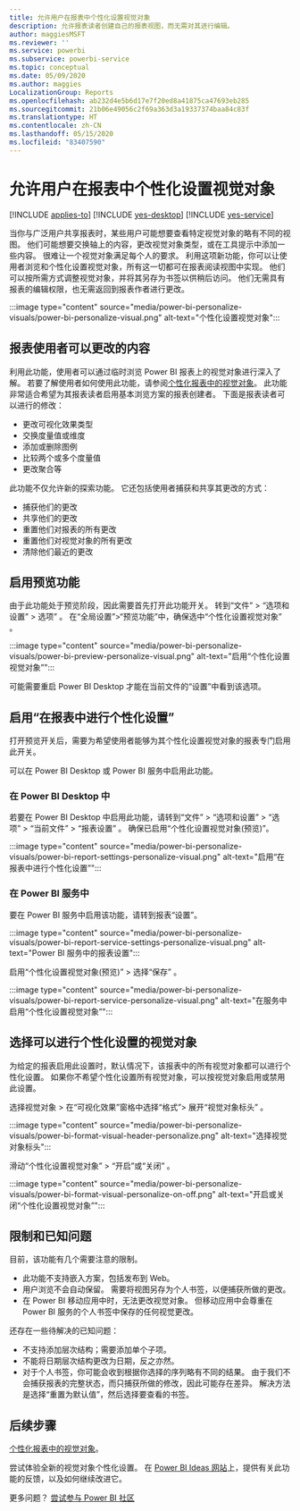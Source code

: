 ```yaml
---
title: 允许用户在报表中个性化设置视觉对象
description: 允许报表读者创建自己的报表视图，而无需对其进行编辑。
author: maggiesMSFT
ms.reviewer: ''
ms.service: powerbi
ms.subservice: powerbi-service
ms.topic: conceptual
ms.date: 05/09/2020
ms.author: maggies
LocalizationGroup: Reports
ms.openlocfilehash: ab232d4e5b6d17e7f20ed8a41875ca47693eb285
ms.sourcegitcommit: 21b06e49056c2f69a363d3a19337374baa84c83f
ms.translationtype: HT
ms.contentlocale: zh-CN
ms.lasthandoff: 05/15/2020
ms.locfileid: "83407590"
---
```

# <a name="let-users-personalize-visuals-in-a-report"></a>允许用户在报表中个性化设置视觉对象

[!INCLUDE [applies-to](../includes/applies-to.md)] [!INCLUDE [yes-desktop](../includes/yes-desktop.md)] [!INCLUDE [yes-service](../includes/yes-service.md)]

当你与广泛用户共享报表时，某些用户可能想要查看特定视觉对象的略有不同的视图。 他们可能想要交换轴上的内容，更改视觉对象类型，或在工具提示中添加一些内容。 很难让一个视觉对象满足每个人的要求。 利用这项新功能，你可以让使用者浏览和个性化设置视觉对象，所有这一切都可在报表阅读视图中实现。 他们可以按所需方式调整视觉对象，并将其另存为书签以供稍后访问。 他们无需具有报表的编辑权限，也无需返回到报表作者进行更改。

:::image type="content" source="media/power-bi-personalize-visuals/power-bi-personalize-visual.png" alt-text="个性化设置视觉对象":::
 
## <a name="what-report-consumers-can-change"></a>报表使用者可以更改的内容

利用此功能，使用者可以通过临时浏览 Power BI 报表上的视觉对象进行深入了解。 若要了解使用者如何使用此功能，请参阅[个性化报表中的视觉对象](../consumer/end-user-personalize-visuals.md)。 此功能非常适合希望为其报表读者启用基本浏览方案的报表创建者。 下面是报表读者可以进行的修改：

- 更改可视化效果类型
- 交换度量值或维度
- 添加或删除图例
- 比较两个或多个度量值
- 更改聚合等

此功能不仅允许新的探索功能。 它还包括使用者捕获和共享其更改的方式：

- 捕获他们的更改
- 共享他们的更改
- 重置他们对报表的所有更改
- 重置他们对视觉对象的所有更改
- 清除他们最近的更改

## <a name="turn-on-the-preview-feature"></a>启用预览功能

由于此功能处于预览阶段，因此需要首先打开此功能开关。 转到“文件” > “选项和设置” > 选项”  。 在“全局设置”>“预览功能”中，确保选中“个性化设置视觉对象”  。

:::image type="content" source="media/power-bi-personalize-visuals/power-bi-preview-personalize-visual.png" alt-text="启用“个性化设置视觉对象”":::

可能需要重启 Power BI Desktop 才能在当前文件的“设置”中看到该选项。

## <a name="enable-personalization-in-a-report"></a>启用“在报表中进行个性化设置”

打开预览开关后，需要为希望使用者能够为其个性化设置视觉对象的报表专门启用此开关。

可以在 Power BI Desktop 或 Power BI 服务中启用此功能。

### <a name="in-power-bi-desktop"></a>在 Power BI Desktop 中

若要在 Power BI Desktop 中启用此功能，请转到“文件” > “选项和设置” > “选项” > “当前文件” > “报表设置”    。 确保已启用“个性化设置视觉对象(预览)”。

:::image type="content" source="media/power-bi-personalize-visuals/power-bi-report-settings-personalize-visual.png" alt-text="启用“在报表中进行个性化设置”":::

### <a name="in-the-power-bi-service"></a>在 Power BI 服务中

要在 Power BI 服务中启用该功能，请转到报表“设置”。

:::image type="content" source="media/power-bi-personalize-visuals/power-bi-report-service-settings-personalize-visual.png" alt-text="Power BI 服务中的报表设置":::

启用“个性化设置视觉对象(预览)” > 选择“保存” 。

:::image type="content" source="media/power-bi-personalize-visuals/power-bi-report-service-personalize-visual.png" alt-text="在服务中启用“个性化设置视觉对象”":::

## <a name="select-visuals-that-can-be-personalized"></a>选择可以进行个性化设置的视觉对象

为给定的报表启用此设置时，默认情况下，该报表中的所有视觉对象都可以进行个性化设置。 如果你不希望个性化设置所有视觉对象，可以按视觉对象启用或禁用此设置。

选择视觉对象 > 在“可视化效果”窗格中选择“格式”> 展开“视觉对象标头”  。

:::image type="content" source="media/power-bi-personalize-visuals/power-bi-format-visual-header-personalize.png" alt-text="选择视觉对象标头":::
 
滑动“个性化设置视觉对象” >  “开启”或“关闭”  。

:::image type="content" source="media/power-bi-personalize-visuals/power-bi-format-visual-personalize-on-off.png" alt-text="开启或关闭“个性化设置视觉对象”":::


## <a name="limitations-and-known-issues"></a>限制和已知问题

目前，该功能有几个需要注意的限制。

- 此功能不支持嵌入方案，包括发布到 Web。
- 用户浏览不会自动保留。 需要将视图另存为个人书签，以便捕获所做的更改。
- 在 Power BI 移动应用中时，无法更改视觉对象。 但移动应用中会尊重在 Power BI 服务的个人书签中保存的任何视觉更改。

还存在一些待解决的已知问题：

- 不支持添加层次结构；需要添加单个子项。
- 不能将日期层次结构更改为日期，反之亦然。 
- 对于个人书签，你可能会收到根据你选择的序列略有不同的结果。 由于我们不会捕获报表的完整状态，而只捕获所做的修改，因此可能存在差异。 解决方法是选择“重置为默认值”，然后选择要查看的书签。 

## <a name="next-steps"></a>后续步骤

[个性化报表中的视觉对象](../consumer/end-user-personalize-visuals.md)。     

尝试体验全新的视觉对象个性化设置。 在 [Power BI Ideas 网站](https://ideas.powerbi.com/forums/265200-power-bi)上，提供有关此功能的反馈，以及如何继续改进它。 

更多问题？ [尝试参与 Power BI 社区](https://community.powerbi.com/)
